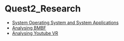 # Quest2_Research
- [System Operating System and System Applications](System.md)
- [Analysing BMBF](System.md)
- [Analysing Youtube VR](System.md)

